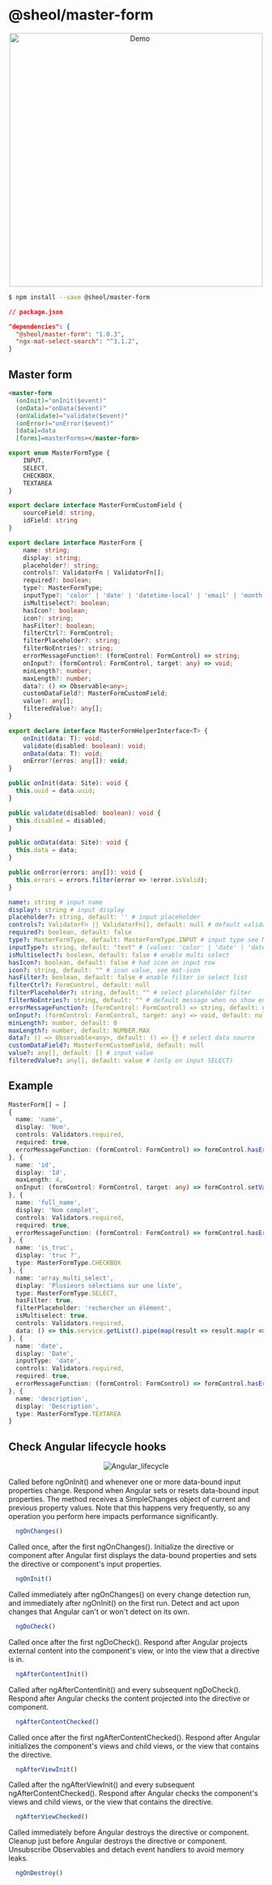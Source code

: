 # @sheol/master-form

<p align="center">
  <img src='assets/demo.png' height="500px" alt="Demo" title="Demo"/>
</p>

```bash
$ npm install --save @sheol/master-form
```

```json
// package.json

"dependencies": {
  "@sheol/master-form": "1.0.3",
  "ngx-mat-select-search": "^3.1.2",
}
```

## Master form

```html
<master-form 
  (onInit)="onInit($event)"
  (onData)="onData($event)"
  (onValidate)="validate($event)"
  (onError)="onError($event)"
  [data]=data 
  [forms]=masterForms></master-form>
```

```ts
export enum MasterFormType {
    INPUT,
    SELECT,
    CHECKBOX,
    TEXTAREA
}

export declare interface MasterFormCustomField {
    sourceField: string,
    idField: string
}

export declare interface MasterForm {
    name: string;
    display: string;
    placeholder?: string;
    controls?: ValidatorFn | ValidatorFn[];
    required?: boolean;
    type?: MasterFormType;
    inputType?: 'color' | 'date' | 'datetime-local' | 'email' | 'month' | 'number' | 'password' | 'search' | 'tel' | 'text' | 'time' | 'url' | 'week';
    isMultiselect?: boolean;
    hasIcon?: boolean;
    icon?: string;
    hasFilter?: boolean;
    filterCtrl?: FormControl;
    filterPlaceholder?: string;
    filterNoEntries?: string;
    errorMessageFunction?: (formControl: FormControl) => string;
    onInput?: (formControl: FormControl, target: any) => void;
    minLength?: number;
    maxLength?: number;
    data?: () => Observable<any>;
    customDataField?: MasterFormCustomField;
    value?: any[];
    filteredValue?: any[];
}

export declare interface MasterFormHelperInterface<T> {
    onInit(data: T): void;
    validate(disabled: boolean): void;
    onData(data: T): void;
    onError?(erros: any[]): void;
}

public onInit(data: Site): void {
  this.uuid = data.uuid;
}

public validate(disabled: boolean): void {
  this.disabled = disabled;
}

public onData(data: Site): void {
  this.data = data;
}

public onError(errors: any[]): void {
  this.errors = errors.filter(error => !error.isValid);
}
```

```yml
name!: string # input name
display!: string # input display
placeholder?: string, default: '' # input placeholder
controls?: ValidatorFn || ValidatorFn[], default: null # default validation
required?: boolean, default: false
type?: MasterFormType, default: MasterFormType.INPUT # input type see MasterFormType
inputType?: string, default: "text" # (values: 'color' | 'date' | 'datetime-local' | 'email' | 'month' | 'number' | 'password' | 'search' | 'tel' | 'text' | 'time' | 'url' | 'week')
isMultiselect?: boolean, default: false # enable multi select
hasIcon?: boolean, default: false # had icon on input row
icon?: string, default: "" # icon value, see mat-icon
hasFilter?: boolean, default: false # enable filter in select list
filterCtrl?: FormControl, default: null
filterPlaceholder?: string, default: "" # select placeholder filter
filterNoEntries?: string, default: "" # default message when no show entries
errorMessageFunction?: (formControl: FormControl) => string, default: null # (see validators)
onInput?: (formControl: FormControl, target: any) => void, default: null
minLength?: number, default: 0
maxLength?: number, default: NUMBER.MAX
data?: () => Observable<any>, default: () => {} # select data source
customDataField?: MasterFormCustomField, default: null
value?: any[], default: [] # input value
filteredValue?: any[], default: value # (only on input SELECT)
```

## Example

```ts
MasterForm[] = [
{
  name: 'name',
  display: 'Nom',
  controls: Validators.required,
  required: true,
  errorMessageFunction: (formControl: FormControl) => formControl.hasError("required") ? "Vous devez rentrer une valeur" : ""
}, {
  name: 'id',
  display: 'Id',
  maxLength: 4,
  onInput: (formControl: FormControl, target: any) => formControl.setValue((isNaN(+target.value) ? '' : target.value))
}, {
  name: 'full_name',
  display: 'Nom complet',
  controls: Validators.required,
  required: true,
  errorMessageFunction: (formControl: FormControl) => formControl.hasError("required") ? "Vous devez rentrer une valeur" : ""
}, {
  name: 'is_truc',
  display: 'truc ?',
  type: MasterFormType.CHECKBOX
}, {
  name: 'array_multi_select',
  display: 'Plusieurs sélections sur une liste',
  type: MasterFormType.SELECT,
  hasFilter: true,
  filterPlaceholder: 'rechercher un élément',
  isMultiselect: true,
  controls: Validators.required,
  data: () => this.service.getList().pipe(map(result => result.map(r => r.name)))
}, {
  name: 'date',
  display: 'Date',
  inputType: 'date',
  controls: Validators.required,
  required: true,
  errorMessageFunction: (formControl: FormControl) => formControl.hasError("required") ? "Vous devez rentrer une valeur" : ""
}, {
  name: 'description',
  display: 'Description',
  type: MasterFormType.TEXTAREA
}
```

## Check Angular lifecycle hooks

<p align="center">
  <img src='assets/angular-lifecycle.png' alt="Angular_lifecycle" title="Angular_lifecycle"/>
</p>

Called before ngOnInit() and whenever one or more data-bound input properties change.
Respond when Angular sets or resets data-bound input properties. The method receives a SimpleChanges object of current and previous property values. Note that this happens very frequently, so any operation you perform here impacts performance significantly.
```ts
  ngOnChanges()
```

Called once, after the first ngOnChanges().
Initialize the directive or component after Angular first displays the data-bound properties and sets the directive or component's input properties.
```ts
  ngOnInit()
```

Called immediately after ngOnChanges() on every change detection run, and immediately after ngOnInit() on the first run.
Detect and act upon changes that Angular can't or won't detect on its own.
```ts
  ngDoCheck()
```

Called once after the first ngDoCheck().
Respond after Angular projects external content into the component's view, or into the view that a directive is in.
```ts
  ngAfterContentInit()
```

Called after ngAfterContentInit() and every subsequent ngDoCheck().
Respond after Angular checks the content projected into the directive or component.
```ts
  ngAfterContentChecked()
```

Called once after the first ngAfterContentChecked().
Respond after Angular initializes the component's views and child views, or the view that contains the directive.
```ts
  ngAfterViewInit()
```

Called after the ngAfterViewInit() and every subsequent ngAfterContentChecked().
Respond after Angular checks the component's views and child views, or the view that contains the directive.
```ts
  ngAfterViewChecked()
```

Called immediately before Angular destroys the directive or component.
Cleanup just before Angular destroys the directive or component. Unsubscribe Observables and detach event handlers to avoid memory leaks.
```ts
  ngOnDestroy()
```
